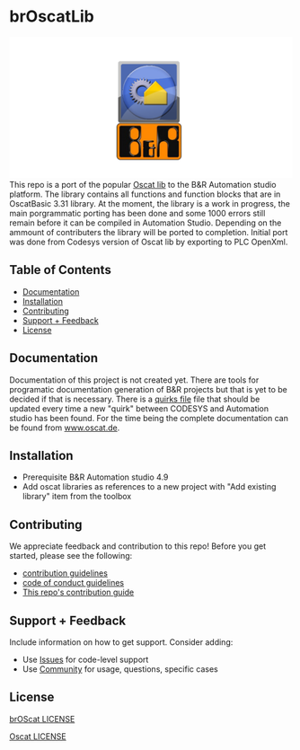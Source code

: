 # brOscatLib

![LOGO](logo.png)
This repo is a port of the popular [Oscat lib](www.oscat.de) to the B&R Automation studio platform. The library contains all functions and function blocks that are in OscatBasic 3.31 library. At the moment, the library is a work in progress, the main porgrammatic porting has been done and some 1000 errors still remain before it can be compiled in Automation Studio. Depending on the ammount of contributers the library will be ported to completion. Initial port was done from Codesys version of Oscat lib by exporting to PLC OpenXml.

## Table of Contents

- [Documentation](#documentation)
- [Installation](#installation)
- [Contributing](#contributing)
- [Support + Feedback](#support--feedback)
- [License](#license)

## Documentation

Documentation of this project is not created yet. There are tools for programatic documentation generation of B&R projects but that is yet to be decided if that is necessary. There is a [quirks file](quirks.md) file that should be updated every time a new "quirk" between CODESYS and Automation studio has been found. For the time being the complete documentation can be found from www.oscat.de.

## Installation

- Prerequisite B&R Automation studio 4.9
- Add oscat libraries as references to a new project with "Add existing library" item from the toolbox

## Contributing

We appreciate feedback and contribution to this repo! Before you get started, please see the following:

- [contribution guidelines](CONTRIBUTING.md)
- [code of conduct guidelines](CODE-OF-CONDUCT.md)
- [This repo's contribution guide](CONTRIBUTING.md)

## Support + Feedback

Include information on how to get support. Consider adding:

- Use [Issues](issues) for code-level support
- Use [Community]() for usage, questions, specific cases

## License

[brOScat LICENSE](LICENSE)

[Oscat LICENSE](OSCAT_LICENSE)
